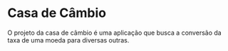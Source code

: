 # Casa de Câmbio
O projeto da casa de câmbio é uma aplicação que busca a conversão da taxa de uma moeda para diversas outras.

